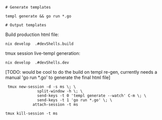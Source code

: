 ```
# Generate templates

templ generate && go run *.go

# Output templates

```

Build production html file:
```
nix develop  .#devShells.build
```

tmux session live-templ generation:
```
nix develop  .#devShells.dev
```
[TODO: would be cool to do the build on templ re-gen, currently needs a manual 'go run *.go' to generate the final html file]


```
 tmux new-session -d -s ms \; \
              split-window -h \; \
              send-keys -t 0 'templ generate --watch' C-m \; \
              send-keys -t 1 'go run *.go' \; \
            attach-session -t ms

tmux kill-session -t ms
```


